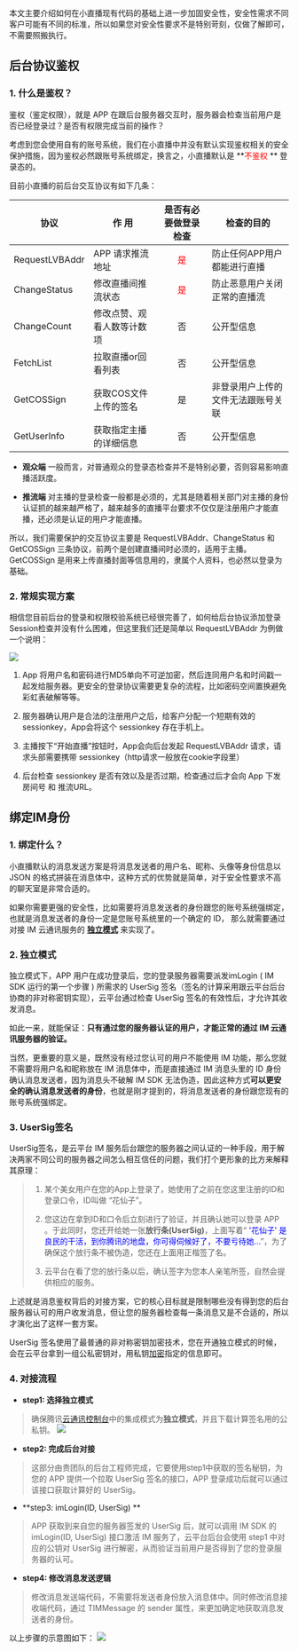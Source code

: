 本文主要介绍如何在小直播现有代码的基础上进一步加固安全性，安全性需求不同客户可能有不同的标准，所以如果您对安全性要求不是特别苛刻，仅做了解即可，不需要照搬执行。

## 后台协议鉴权
### 1. 什么是鉴权？
鉴权（鉴定权限），就是 APP 在跟后台服务器交互时，服务器会检查当前用户是否已经登录过？是否有权限完成当前的操作？

考虑到您会使用自有的账号系统，我们在小直播中并没有默认实现鉴权相关的安全保护措施，因为鉴权必然跟账号系统绑定，换言之，小直播默认是 **<font color='red'>不鉴权</font> ** 登录态的。

目前小直播的前后台交互协议有如下几条：

| 协议   | 作  用 | 是否有必要做登录检查 | 检查的目的|
|---------|---------|:---------------------------:| ------------|
| RequestLVBAddr| APP 请求推流地址| <font color='red'>是</font>| 防止任何APP用户都能进行直播|
| ChangeStatus| 修改直播间推流状态| <font color='red'>是</font> | 防止恶意用户关闭正常的直播流|
| ChangeCount | 修改点赞、观看人数等计数项| 否 | 公开型信息 |
| FetchList       | 拉取直播or回看列表 | 否 | 公开型信息 |
| GetCOSSign  | 获取COS文件上传的签名| 是 | 非登录用户上传的文件无法跟账号关联 |
| GetUserInfo  | 获取指定主播的详细信息| 否| 公开型信息 |

- **观众端**
一般而言，对普通观众的登录态检查并不是特别必要，否则容易影响直播活跃度。

- **推流端**
对主播的登录检查一般都是必须的，尤其是随着相关部门对主播的身份认证抓的越来越严格了，越来越多的直播平台要求不仅仅是注册用户才能直播，还必须是认证的用户才能直播。

所以，我们需要保护的交互协议主要是 RequestLVBAddr、ChangeStatus 和 GetCOSSign 三条协议，前两个是创建直播间时必须的，适用于主播。 GetCOSSign 是用来上传直播封面等信息用的，隶属个人资料，也必然以登录为基础。


### 2. 常规实现方案

相信您目前后台的登录和权限校验系统已经很完善了，如何给后台协议添加登录Session检查并没有什么困难，但这里我们还是简单以 RequestLVBAddr 为例做一个说明：

![](http://imgcache.tcecqpoc.fsphere.cn/image/mc.qcloudimg.com/static/img/1a9e97f735c89d3557c3e76db15bc7e5/image.png)

1. App 将用户名和密码进行MD5单向不可逆加密，然后连同用户名和时间戳一起发给服务器。更安全的登录协议需要更复杂的流程，比如密码空间置换避免彩虹表破解等等。

2. 服务器确认用户是合法的注册用户之后，给客户分配一个短期有效的 sessionkey，App会将这个 sessionkey 存在手机上。

3. 主播按下“开始直播”按钮时，App会向后台发起 RequestLVBAddr 请求，请求头部需要携带 sessionkey（http请求一般放在cookie字段里）

4. 后台检查 sessionkey 是否有效以及是否过期，检查通过后才会向 App 下发 房间号 和 推流URL。


## 绑定IM身份

### 1. 绑定什么？
小直播默认的消息发送方案是将消息发送者的用户名、昵称、头像等身份信息以 JSON 的格式拼装在消息体中，这种方式的优势就是简单，对于安全性要求不高的聊天室是非常合适的。

如果你需要更强的安全性，比如需要将消息发送者的身份跟您的账号系统强绑定，也就是消息发送者的身份一定是您账号系统里的一个确定的 ID， 那么就需要通过对接 IM 云通讯服务的 [**独立模式**](/document/product/454/7980#3.3-.E7.8B.AC.E7.AB.8B.EF.BC.88.E9.89.B4.E6.9D.83.EF.BC.89.E6.A8.A1.E5.BC.8F) 来实现了。

### 2. 独立模式 
独立模式下，APP 用户在成功登录后，您的登录服务器需要派发imLogin ( IM SDK 运行的第一个步骤 ) 所需求的 UserSig 签名（签名的计算采用跟云平台后台协商的非对称密钥实现），云平台通过检查 UserSig 签名的有效性后，才允许其收发消息。

如此一来，就能保证：**只有通过您的服务器认证的用户，才能正常的通过 IM 云通讯服务器的验证。** 

当然，更重要的意义是，既然没有经过您认可的用户不能使用 IM 功能，那么您就不需要将用户名和昵称放在 IM 消息体中，而是直接通过 IM 消息头里的 ID 身份确认消息发送者，因为消息头不破解 IM SDK 无法伪造，因此这种方式**可以更安全的确认消息发送者的身份**，也就是刚才提到的，将消息发送者的身份跟您现有的账号系统强绑定。


### 3. UserSig签名
UserSig签名，是云平台 IM 服务后台跟您的服务器之间认证的一种手段，用于解决两家不同公司的服务器之间怎么相互信任的问题，我们打个更形象的比方来解释其原理：

> 1. 某个美女用户在您的App上登录了，她使用了之前在您这里注册的ID和登录口令，ID叫做 “花仙子”。
>
> 2. 您这边在拿到ID和口令后立刻进行了验证，并且确认她可以登录 APP 。于此同时，您还开给她一张**放行条(UserSig)**，上面写着“<font color='blue'> '花仙子' 是良民的干活，到你腾讯的地盘，你可得伺候好了，不要亏待她...</font>”，为了确保这个放行条不被伪造，您还在上面用正楷签了名。
>
> 3. 云平台在看了您的放行条以后，确认签字为您本人亲笔所签，自然会提供相应的服务。

上述就是消息鉴权背后的对接方案，它的核心目标就是限制哪些没有得到您的后台服务器认可的用户收发消息，但让您的服务器检查每一条消息又是不合适的，所以才演化出了这样一套方案。

UserSig 签名使用了最普通的非对称密钥加密技术，您在开通独立模式的时候，会在云平台拿到一组公私密钥对，用私钥[加密](/doc/product/269/1510)指定的信息即可。


### 4. 对接流程
- **step1: 选择独立模式**
> 确保腾讯[云通讯控制台](http://console.tcecqpoc.fsphere.cn/avc)中的集成模式为**独立模式**，并且下载计算签名用的公私钥。
> ![](http://imgcache.tcecqpoc.fsphere.cn/image/mc.qcloudimg.com/static/img/4e79ff175d8053f8998e02732468e398/image.png)

- **step2: 完成后台对接**
> 这部分由贵团队的后台工程师完成，它要使用step1中获取的签名秘钥，为您的 APP 提供一个拉取 UserSig 签名的接口，APP 登录成功后就可以通过该接口获取计算好的 UserSig。

- **step3: imLogin(ID, UserSig) **
> APP 获取到来自您的服务器签发的 UserSig 后，就可以调用 IM SDK 的 imLogin(ID, UserSig) 接口激活 IM 服务了，云平台后台会使用 step1 中对应的公钥对 UserSig 进行解密，从而验证当前用户是否得到了您的登录服务器的认可。

- **step4: 修改消息发送逻辑**
>修改消息发送端代码，不需要将发送者身份放入消息体中。同时修改消息接收端代码，通过 TIMMessage 的 sender 属性，来更加确定地获取消息发送者的身份。

以上步骤的示意图如下：
![](http://imgcache.tcecqpoc.fsphere.cn/image/mc.qcloudimg.com/static/img/1e541b2931d0cb8fb1815f26aa8fb493/image.png)


